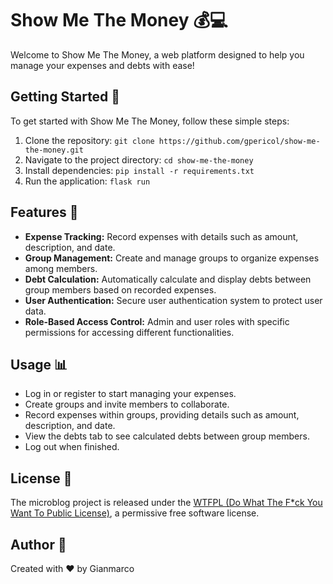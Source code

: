 # Show Me The Money 💰💻

Welcome to Show Me The Money, a web platform designed to help you manage your expenses and debts with ease!

## Getting Started 🚀

To get started with Show Me The Money, follow these simple steps:

1. Clone the repository: `git clone https://github.com/gpericol/show-me-the-money.git`
2. Navigate to the project directory: `cd show-me-the-money`
3. Install dependencies: `pip install -r requirements.txt`
4. Run the application: `flask run`

## Features 🌟

- **Expense Tracking:** Record expenses with details such as amount, description, and date.
- **Group Management:** Create and manage groups to organize expenses among members.
- **Debt Calculation:** Automatically calculate and display debts between group members based on recorded expenses.
- **User Authentication:** Secure user authentication system to protect user data.
- **Role-Based Access Control:** Admin and user roles with specific permissions for accessing different functionalities.

## Usage 📊

- Log in or register to start managing your expenses.
- Create groups and invite members to collaborate.
- Record expenses within groups, providing details such as amount, description, and date.
- View the debts tab to see calculated debts between group members.
- Log out when finished.


## License 📜

The microblog project is released under the [WTFPL (Do What The F*ck You Want To Public License)](LICENSE), a permissive free software license.

## Author 🙌

Created with ❤️ by Gianmarco